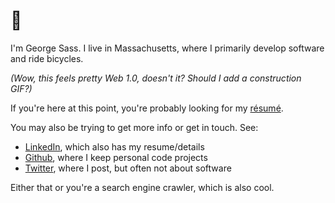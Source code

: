 # 👋

I'm George Sass. I live in Massachusetts, where I primarily develop software and ride bicycles.

_(Wow, this feels pretty Web 1.0, doesn't it? Should I add a construction GIF?)_

If you're here at this point, you're probably looking for my [résumé](#resume).

You may also be trying to get more info or get in touch. See:
- [LinkedIn](https://www.linkedin.com/in/gsass/), which also has my resume/details
- [Github](https://github.com/gsass), where I keep personal code projects
- [Twitter](https://www.twitter.com/george_sass), where I post, but often not about software

Either that or you're a search engine crawler, which is also cool.
